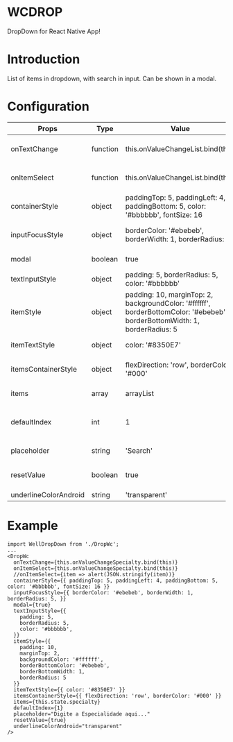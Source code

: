 
# WCDROP
DropDown for React Native App!


# Introduction
List of items in dropdown, with search in input. Can be shown in a modal.


# Configuration
| Props| Type | Value | description 
|---------------------|--------------|-----------------------------------------------------|:------------------------------------------:
| onTextChange | function | this.onValueChangeList.bind(this) | Return of selected text
| onItemSelect | function | this.onValueChangeList.bind(this) | Return selected item
| containerStyle | object | paddingTop: 5, paddingLeft: 4, paddingBottom: 5, color: '#bbbbbb', fontSize: 16 | Style of the container
| inputFocusStyle | object | borderColor: '#ebebeb', borderWidth: 1, borderRadius: 5 | Style of the input in focus
| modal | boolean   | true | show in a modal
| textInputStyle | object | padding: 5, borderRadius: 5, color: '#bbbbbb' | Style of the input
| itemStyle | object | padding: 10, marginTop: 2, backgroundColor: '#ffffff', borderBottomColor: '#ebebeb', borderBottomWidth: 1, borderRadius: 5 | Style of the item container
| itemTextStyle | object | color: '#8350E7' | Style of the item
| itemsContainerStyle | object | flexDirection: 'row', borderColor: '#000' | Style of the all container
| items | array | arrayList | List of the array items
| defaultIndex | int | 1 | Index of the first item to display
| placeholder | string | 'Search' | Text of the input
| resetValue | boolean | true | Every search reset
| underlineColorAndroid | string | 'transparent' | 


# Example

```
import WellDropDown from './DropWc';
... 
<DropWc
  onTextChange={this.onValueChangeSpecialty.bind(this)}
  onItemSelect={this.onValueChangeSpecialty.bind(this)}
  //onItemSelect={item => alert(JSON.stringify(item))}
  containerStyle={{ paddingTop: 5, paddingLeft: 4, paddingBottom: 5, color: '#bbbbbb', fontSize: 16 }}
  inputFocusStyle={{ borderColor: '#ebebeb', borderWidth: 1, borderRadius: 5, }}
  modal={true}
  textInputStyle={{
    padding: 5,
    borderRadius: 5,
    color: '#bbbbbb',
  }}
  itemStyle={{
    padding: 10,
    marginTop: 2,
    backgroundColor: '#ffffff',
    borderBottomColor: '#ebebeb',
    borderBottomWidth: 1,
    borderRadius: 5
  }}
  itemTextStyle={{ color: '#8350E7' }}
  itemsContainerStyle={{ flexDirection: 'row', borderColor: '#000' }}
  items={this.state.specialty}
  defaultIndex={1}
  placeholder="Digite a Especialidade aqui..."
  resetValue={true}
  underlineColorAndroid="transparent"
/>
```
